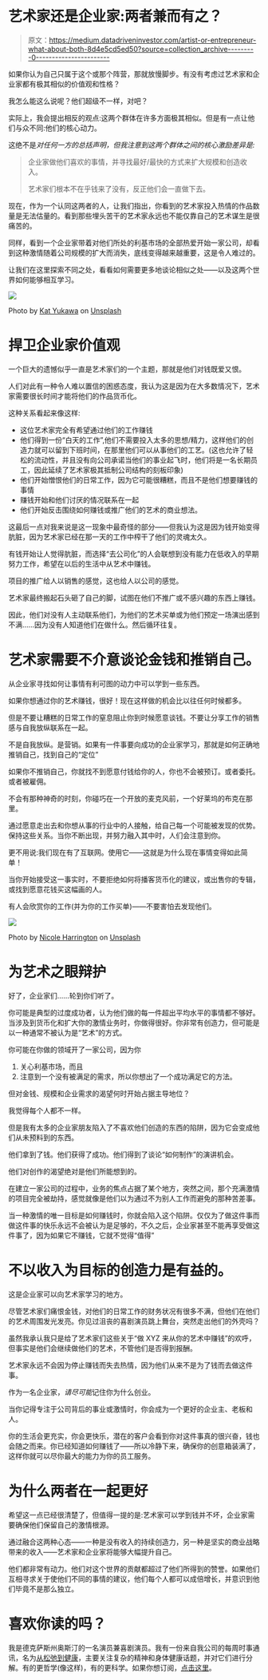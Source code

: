 # 艺术家还是企业家:两者兼而有之？

> 原文：<https://medium.datadriveninvestor.com/artist-or-entrepreneur-what-about-both-8d4e5cd5ed50?source=collection_archive---------0----------------------->

如果你认为自己只属于这个或那个阵营，那就放慢脚步。有没有考虑过艺术家和企业家都有极其相似的价值观和性格？

我怎么能这么说呢？他们超级不一样，对吧？

实际上，我会提出相反的观点:这两个群体在许多方面极其相似。但是有一点让他们与众不同:他们的核心动力。

这绝不是*对任何一方的总括声明，但我注意到这两个群体之间的核心激励差异是:*

> 企业家做他们喜欢的事情，并寻找最好/最快的方式来扩大规模和创造收入。
> 
> 艺术家们根本不在乎钱来了没有，反正他们会一直做下去。

现在，作为一个认同这两者的人，让我们指出，你看到的艺术家投入热情的作品数量是无法估量的。看到那些埋头苦干的艺术家永远也不能仅靠自己的艺术谋生是很痛苦的。

同样，看到一个企业家带着对他们所处的利基市场的全部热爱开始一家公司，却看到这种激情随着公司规模的扩大而消失，底线变得越来越重要，这是令人难过的。

让我们在这里探索不同之处，看看如何需要更多地谈论相似之处——以及这两个世界如何能够相互学习。

![](img/3109d07e88cedc6d68b5a48f2b452b16.png)

Photo by [Kat Yukawa](https://unsplash.com/photos/K0E6E0a0R3A?utm_source=unsplash&utm_medium=referral&utm_content=creditCopyText) on [Unsplash](https://unsplash.com/search/photos/money?utm_source=unsplash&utm_medium=referral&utm_content=creditCopyText)

# **捍卫企业家价值观**

一个巨大的遗憾似乎一直是艺术家们的一个主题，那就是他们对钱既爱又恨。

人们对此有一种令人难以置信的困惑态度，我认为这是因为在大多数情况下，艺术家需要很长时间才能将他们的作品货币化。

这种关系看起来像这样:

*   这位艺术家完全有希望通过他们的工作赚钱
*   他们得到一份“白天的工作”,他们不需要投入太多的思想/精力，这样他们的创造力就可以留到下班时间，在那里他们可以从事他们的工艺。(这也允许了轻松的流动性，并且没有向公司承诺当他们的事业起飞时，他们将是一名长期员工，因此延续了艺术家极其抵制公司结构的刻板印象)
*   他们开始憎恨他们的日常工作，因为它可能很糟糕，而且不是他们想要赚钱的事情
*   赚钱开始和他们讨厌的情况联系在一起
*   他们开始反击围绕如何赚钱或推广他们的艺术的商业想法。

这最后一点对我来说是这一现象中最奇怪的部分——但我认为这是因为钱开始变得肮脏，因为艺术家已经在那一天的工作中榨干了他们的灵魂太久。

有钱开始让人觉得肮脏，而选择“去公司化”的人会联想到没有能力在低收入的早期努力工作，希望在以后的生活中从艺术中赚钱。

项目的推广给人以销售的感觉，这也给人以公司的感觉。

艺术家最终搬起石头砸了自己的脚，试图在他们不推广或不感兴趣的东西上赚钱。

因此，他们对没有人主动联系他们，为他们的艺术买单或为他们预定一场演出感到不满……因为没有人知道他们在做什么。然后循环往复。

# 艺术家需要不介意谈论金钱和推销自己。

从企业家寻找如何让事情有利可图的动力中可以学到一些东西。

如果你想通过你的艺术赚钱，很好！现在这样做的机会比以往任何时候都多。

但是不要让糟糕的日常工作的窒息阻止你到时候愿意谈钱。不要让分享工作的销售感与自我放纵联系在一起。

不是自我放纵。是营销。如果有一件事要向成功的企业家学习，那就是如何正确地推销自己，找到自己的“定位”

如果你不推销自己，你就找不到愿意付钱给你的人，你也不会被预订。或者委托。或者被雇佣。

不会有那种神奇的时刻，你碰巧在一个开放的麦克风前，一个好莱坞的布克在那里。

通过愿意走出去和你想从事的行业中的人接触，给自己每一个可能被发现的优势。保持这些关系。当你不断出现，并努力融入其中时，人们会注意到你。

更不用说:我们现在有了互联网。使用它——这就是为什么现在事情变得如此简单！

当你开始接受这一事实时，不要拒绝如何将播客货币化的建议，或出售你的专辑，或找到愿意花钱买这幅画的人。

有人会欣赏你的工作(并为你的工作买单)——不要害怕去发现他们。

![](img/c8e48bac6c87335dc1558a35f820c10c.png)

Photo by [Nicole Harrington](https://unsplash.com/photos/FavlcROocr0?utm_source=unsplash&utm_medium=referral&utm_content=creditCopyText) on [Unsplash](https://unsplash.com/search/photos/artist?utm_source=unsplash&utm_medium=referral&utm_content=creditCopyText)

# **为艺术之眼辩护**

好了，企业家们……轮到你们听了。

你可能是典型的过度成功者，认为他们做的每一件超出平均水平的事情都不够好。当涉及到货币化和扩大你的激情业务时，你做得很好。你非常有创造力，但可能是以一种通常不被认为是“艺术”的方式。

你可能在你做的领域开了一家公司，因为你

1.  关心利基市场，而且
2.  注意到一个没有被满足的需求，所以你想出了一个成功满足它的方法。

但对金钱、规模和企业需求的渴望何时开始占据主导地位？

我觉得每个人都不一样。

但是我有太多的企业家朋友陷入了不喜欢他们创造的东西的陷阱，因为它会变成他们从未预料到的东西。

他们拿到了钱。他们获得了成功。他们得到了谈论“如何制作”的演讲机会。

他们对创作的渴望绝对是他们所能想到的。

在建立一家公司的过程中，业务的焦点占据了某个地方，突然之间，那个充满激情的项目完全被劫持，感觉就像是他们以为通过不为别人工作而避免的那种苦差事。

当一种激情的唯一目标是如何赚钱时，你就会陷入这个陷阱。仅仅为了做这件事而做这件事的快乐永远不会被认为是足够的，不久之后，企业家甚至不能再享受做这件事了，因为如果它不赚钱，它就不觉得“值得”

# **不以收入为目标的创造力是有益的。**

这是企业家可以向艺术家学习的地方。

尽管艺术家们痛恨金钱，对他们的日常工作的财务状况有很多不满，但他们在他们的艺术周围发光发亮。你见过沮丧的喜剧演员跳上舞台，突然走出他们的外壳吗？

虽然我承认我只是给了艺术家们这些关于“做 XYZ 来从你的艺术中赚钱”的欢呼，但事实是他们会继续做他们的艺术，不管他们是否得到报酬。

艺术家永远不会因为停止赚钱而失去热情，因为他们从来不是为了钱而去做这件事。

作为一名企业家，*请尽可能*记住你为什么创业。

当你记得专注于公司背后的事业或激情时，你会成为一个更好的企业主、老板和人。

你的生活会更充实，你会更快乐，潜在的客户会看到你对这件事真的很兴奋，钱也会随之而来。你已经知道如何赚钱了——所以冷静下来，确保你的创意箱装满了，这样你就可以尽你最大的能力为你的员工服务。

# **为什么两者在一起更好**

希望这一点已经很清楚了，但值得一提的是:艺术家可以学到钱并不坏，企业家需要确保他们保留自己的激情根源。

通过融合这两种心态——一种是没有收入的持续创造力，另一种是坚实的商业战略带来的收入——艺术家和企业家将能够大幅提升自己。

他们都非常有动力。他们对这个世界的贡献都超过了他们所得到的赞誉。如果他们互相寻求关于使他们不同的事情的建议，他们每个人都可以成倍增长，并意识到他们毕竟不是那么独立。

# 喜欢你读的吗？

我是德克萨斯州奥斯汀的一名演员兼喜剧演员。我有一份来自我公司的每周时事通讯，名为[从松弛到健康](http://www.flabstofitness.com/)，主要关注复杂的精神和身体健康话题，并对它们进行分解。有的更哲学(像这样)，有的更科学。如果你想订阅，[点击这里](http://eepurl.com/cbxN4D)。